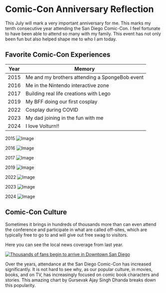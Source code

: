   <h1>Comic-Con Anniversary Reflection</h1>

  <p>This July will mark a very important anniversary for me. This marks my tenth consecutive year attending the San Diego Comic-Con. I feel fortunate to have been able to attend so many with my family. This event has not only been fun but also helped shape me to who I am today.</p>

  <h2>Favorite Comic-Con Experiences</h2>

  <table>
    <thead>
      <tr>
        <th>Year</th>
        <th>Memory</th>
      </tr>
    </thead>
    <tbody>
      <tr>
        <td>2015</td>
        <td>Me and my brothers attending a SpongeBob event</td>
      </tr>
      <tr>
        <td>2016</td>
        <td>Me in the Nintendo interactive zone</td>
      </tr>
      <tr>
        <td>2017</td>
        <td>Building real life creations with Lego</td>
      </tr>
      <tr>
        <td>2019</td>
        <td>My BFF doing our first cosplay</td>
      </tr>
      <tr>
        <td>2022</td>
        <td>Cosplay during COVID</td>
      </tr>
      <tr>
        <td>2023</td>
        <td>My dad joining in the fun with me</td>
      </tr>
      <tr>
        <td>2024</td>
        <td>I love Volturn!!</td>
      </tr>
    </tbody>
  </table>

  2015
  ![Image](https://github.com/user-attachments/assets/d1c0e5f1-a15f-42ad-9c0b-0adb446457c7)

  2016
![Image](https://github.com/user-attachments/assets/ca14e0cc-c804-4737-94bf-c8cdc804351d)

  2017
![Image](https://github.com/user-attachments/assets/894bcf71-db66-4810-808d-41c55fac0680)

  2019
![Image](https://github.com/user-attachments/assets/e62697e5-2bdc-4644-b311-1868b4559ffb)

  2022
![Image](https://github.com/user-attachments/assets/ecd78bea-386a-43e0-bf2a-159ee729c7e6)

  2023
![Image](https://github.com/user-attachments/assets/3370c080-43bc-4969-bb32-a7619f838694)

  2024
  ![Image](https://github.com/user-attachments/assets/6550cbfc-bd2b-4f0a-9fcc-a9e50bf71105)

  <h2>Comic-Con Culture</h2>

  <p>Sometimes it brings in hundreds of thousands more than can even attend the conference and participate in what are called off-sites, which are typically free to go to and will give out free swag to visitors.</p>

  <p>Here you can see the local news coverage from last year.</p>

[![Thousands of fans begin to arrive in Downtown San Diego](https://img.youtube.com/vi/1R2ZNu97vIk/0.jpg)](https://www.youtube.com/watch?v=1R2ZNu97vIk)

  <p>Over the years, attendance at the San Diego Comic-Con has increased significantly. It is not hard to see why, as our popular culture, in movies, books, and on TV, has increasingly focused on comic book characters and stories. This amazing chart by Gursevak Ajay Singh Dhanda breaks down this popularity.</p>

</body>
</html>
